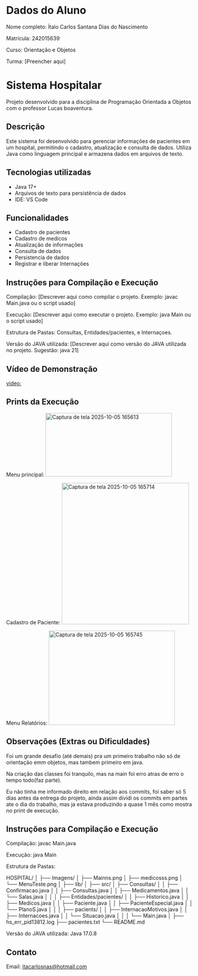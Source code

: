 # Dados do Aluno
Nome completo: Ítalo Carlos Santana Dias do Nascimento

Matrícula: 242015639

Curso: Orientação e Objetos

Turma: [Preencher aqui]

# Sistema Hospitalar

Projeto desenvolvido para a disciplina de Programação Orientada a Objetos com o professor Lucas boaventura.

## Descrição

Este sistema foi desenvolvido para gerenciar informações de pacientes em um hospital, permitindo o cadastro, atualização e consulta de dados. Utiliza Java como linguagem principal e armazena dados em arquivos de texto.


## Tecnologias utilizadas
- Java 17+
- Arquivos de texto para persistência de dados
- IDE: VS Code

## Funcionalidades
- Cadastro de pacientes
- Cadastro de medicos
- Atualização de informações
- Consulta de dados
- Persistencia de dados
- Registrar e liberar Internações

## Instruções para Compilação e Execução
Compilação:
[Descrever aqui como compilar o projeto. Exemplo: javac Main.java ou o script usado]

Execução:
[Descrever aqui como executar o projeto. Exemplo: java Main ou o script usado]

Estrutura de Pastas:
Consultas, Entidades/pacientes, e Internaçoes.

Versão do JAVA utilizada:
[Descrever aqui como versão do JAVA utilizada no projeto. Sugestão: java 21]

## Vídeo de Demonstração
[video:](https://youtu.be/DKAlNRuJlgw)

## Prints da Execução
Menu principal:
<img width="341" height="171" alt="Captura de tela 2025-10-05 165613" src="https://github.com/user-attachments/assets/91527c36-bfa0-4d97-b984-4eb966a3b5e8" />

Cadastro de Paciente:
<img width="343" height="381" alt="Captura de tela 2025-10-05 165714" src="https://github.com/user-attachments/assets/b95c6fee-db36-4721-8d97-2d96b1dcf763" />

Menu Relatórios:
<img width="340" height="254" alt="Captura de tela 2025-10-05 165745" src="https://github.com/user-attachments/assets/8a0264d1-1596-4ddd-800d-f9dae77625a3" />

## Observações (Extras ou Dificuldades)
Foi um grande desafio (até demais) pra um primeiro trabalho não só de orientação emm objetos, mas tambem primeiro em java.

Na criação das classes foi tranquilo, mas na main foi erro atras de erro o tempo todo(faz parte).

Eu não tinha me informado direito em relação aos commits, foi saber só 5 dias antes da entrega do projeto, ainda assim dividi os commits em partes ate o dia do trabalho, mas ja estava produzindo a quase 1 mês como mostra no print de execução.

## Instruções para Compilação e Execução
Compilação:
javac Main.java

Execução:
java Main

Estrutura de Pastas:

HOSPITAL/
│
├── Imagens/
│   ├── Mainns.png
│   ├── medicosss.png
│   └── MenuTeste.png
│
├── lib/
│
├── src/
│   ├── Consultas/
│   │   ├── Confirmacao.java
│   │   ├── Consultas.java
│   │   ├── Medicamentos.java
│   │   └── Salas.java
│   │
│   ├── Entidades/pacientes/
│   │   ├── Historico.java
│   │   ├── Medicos.java
│   │   ├── Paciente.java
│   │   ├── PacienteEspecial.java
│   │   └── PlanoS.java
│   │
│   ├── pacients/
│   │   ├── InternacaoMotivos.java
│   │   ├── Internacoes.java
│   │   └── Situacao.java
│   │
│   └── Main.java
│
├── hs_err_pid13812.log
├── pacientes.txt
└── README.md


Versão do JAVA utilizada:
Java 17.0.8

## Contato
Email: itacarlosnas@hotmail.com
